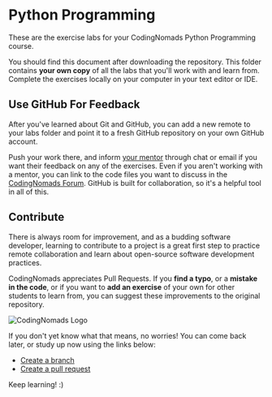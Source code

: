 # Python Programming

These are the exercise labs for your CodingNomads Python Programming course.

You should find this document after downloading the repository. This folder contains **your own copy** of all the labs that you'll work with and learn from. Complete the exercises locally on your computer in your text editor or IDE.

## Use GitHub For Feedback

After you've learned about Git and GitHub, you can add a new remote to your labs folder and point it to a fresh GitHub repository on your own GitHub account.

Push your work there, and inform [your mentor](https://codingnomads.co/online-coding-bootcamp-mentorship) through chat or email if you want their feedback on any of the exercises. Even if you aren't working with a mentor, you can link to the code files you want to discuss in the [CodingNomads Forum](https://forum.codingnomads.co/). GitHub is built for collaboration, so it's a helpful tool in all of this.

## Contribute

There is always room for improvement, and as a budding software developer, learning to contribute to a project is a great first step to practice remote collaboration and learn about open-source software development practices.

CodingNomads appreciates Pull Requests. If you **find a typo**, or a **mistake in the code**, or if you want to **add an exercise** of your own for other students to learn from, you can suggest these improvements to the original repository.

![CodingNomads Logo](https://codingnomads.co/wp-content/uploads/2018/08/CN_Logo_Retina.png)

If you don't yet know what that means, no worries! You can come back later,
or study up now using the links below:

- [Create a branch](https://help.github.com/articles/creating-and-deleting-branches-within-your-repository/)
- [Create a pull request](https://help.github.com/articles/about-pull-requests/)

Keep learning! :)
